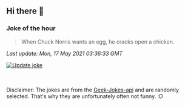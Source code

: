 ## Hi there 👋

### Joke of the hour
<!-- joke -->
>When Chuck Norris wants an egg, he cracks open a chicken.
<!-- /joke -->

*Last update: Mon, 17 May 2021 03:36:33 GMT*

[![Update joke](https://github.com/nclskfm/nclskfm/actions/workflows/joke.yml/badge.svg)](https://github.com/nclskfm/nclskfm/actions/workflows/joke.yml)

<br><br>
Disclaimer: The jokes are from the [Geek-Jokes-api](https://github.com/sameerkumar18/geek-joke-api) and are randomly selected. That's why they are unfortunately often not funny. :D
